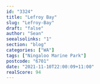 ```yaml
---
id: "3324"
title: "Lefroy Bay"
slug: "Lefroy-Bay"
draft: "false"
author: "Sean"
seealsolinks: "1"
section: "blog"
categories: ["WA"]
tags: ["Ningaloo Marine Park"]
postcode: "6701"
date: "2021-11-10T22:00:09+11:00"
realScore: 94
---
```

